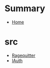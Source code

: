 # Summary
- [Home](README.md)
# src
  - [Ragequitter](src/Ragequitter.sol/contract.Ragequitter.md)
  - [IAuth](src/Ragequitter.sol/interface.IAuth.md)
